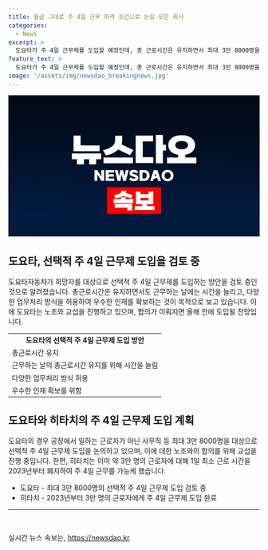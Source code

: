 ```yaml
---
title: 월급 그대로 주 4일 근무 파격 조건으로 눈길 모은 회사
categories:
  - News
excerpt: >
  도요타가 주 4일 근무제를 도입할 예정인데, 총 근로시간은 유지하면서 최대 3만 8000명을 대상으로 선택적 주 4일 근무제를 논의 중이다. 근무일에는 근무 시간을 늘리고 다양한 업무처리 방식을 도입해 우수한 인재를 확보할 계획이며, 노조와의 합의를 위해 협상 중이다. 히타치도 이미 1일 최소 근로 시간을 폐지해 주 4일 근무를 도입한 바 있다.
feature_text: >
  도요타가 주 4일 근무제를 도입할 예정인데, 총 근로시간은 유지하면서 최대 3만 8000명을 대상으로 선택적 주 4일 근무제를 논의 중이다. 근무일에는 근무 시간을 늘리고 다양한 업무처리 방식을 도입해 우수한 인재를 확보할 계획이며, 노조와의 합의를 위해 협상 중이다. 히타치도 이미 1일 최소 근로 시간을 폐지해 주 4일 근무를 도입한 바 있다.
image: '/assets/img/newsdao_breakingnews.jpg'
---
```


<p><img src="/assets/img/newsdao_breakingnews.jpg" alt="pcversion 속보" /></p>

<h2 data-ke-size="size26">도요타, 선택적 주 4일 근무제 도입을 검토 중</h2>

<p data-ke-size="size16">도요타자동차가 희망자를 대상으로 선택적 주 4일 근무제를 도입하는 방안을 검토 중인 것으로 알려졌습니다. 총근로시간은 유지하면서도 근무하는 날에는 시간을 늘리고, 다양한 업무처리 방식을 허용하여 우수한 인재를 확보하는 것이 목적으로 보고 있습니다. 이에 도요타는 노조와 교섭을 진행하고 있으며, 합의가 이뤄지면 올해 안에 도입될 전망입니다.</p>

<table>
  <tr>
    <td style="text-align: center; height: 17px;"><b>도요타의 선택적 주 4일 근무제 도입 방안</b></td>
  </tr>
  <tr>
    <td>총근로시간 유지</td>
  </tr>
  <tr>
    <td>근무하는 날의 총근로시간 유지를 위해 시간을 늘림</td>
  </tr>
  <tr>
    <td>다양한 업무처리 방식 허용</td>
  </tr>
  <tr>
    <td>우수한 인재 확보를 위함</td>
  </tr>
</table>

<h2 data-ke-size="size26">도요타와 히타치의 주 4일 근무제 도입 계획</h2>

<p data-ke-size="size16">도요타의 경우 공장에서 일하는 근로자가 아닌 사무직 등 최대 3만 8000명을 대상으로 선택적 주 4일 근무제 도입을 논의하고 있으며, 이에 대한 노조와의 합의를 위해 교섭을 진행 중입니다. 한편, 히타치는 이미 약 3만 명의 근로자에 대해 1일 최소 근로 시간을 2023년부터 폐지하여 주 4일 근무를 가능케 했습니다.</p>

<ul>
  <li>도요타 - 최대 3만 8000명의 선택적 주 4일 근무제 도입 검토 중</li>
  <li>히타치 - 2023년부터 3만 명의 근로자에게 주 4일 근무제 도입 완료</li>
</ul>

<hr>

<p data-ke-size="size16">&nbsp;</p>
실시간 뉴스 속보는, <a href="https://newsdao.kr" rel="dofollow">https://newsdao.kr</a>


